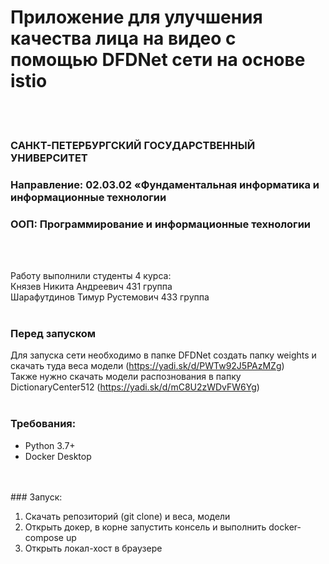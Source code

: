 # Приложение для улучшения качества лица на видео с помощью DFDNet сети на основе istio #
<br><br>
### САНКТ-ПЕТЕРБУРГСКИЙ ГОСУДАРСТВЕННЫЙ УНИВЕРСИТЕТ<br>
### Направление: 02.03.02 «Фундаментальная информатика и информационные технологии<br>
### ООП: Программирование и информационные технологии
<br><br>

Работу выполнили студенты 4 курса:<br>
Князев Никита Андреевич 431 группа<br>
Шарафутдинов Тимур Рустемович 433 группа
<br><br>
### Перед запуском
Для запуска сети необходимо в папке DFDNet создать папку weights и скачать туда веса модели (https://yadi.sk/d/PWTw92J5PAzMZg)<br>
Также нужно скачать модели распознования в папку DictionaryCenter512 (https://yadi.sk/d/mC8U2zWDvFW6Yg)
<br><br>
### Требования:
<ul>
  <li>Python 3.7+</li>
  <li>Docker Desktop</li>
</ul>
<br><br>
### Запуск:
<ol>
  <li>Скачать репозиторий (git clone) и веса, модели</li>
  <li>Открыть докер, в корне запустить консель и выполнить docker-compose up</li>
  <li>Открыть локал-хост в браузере</li>
</ol>
